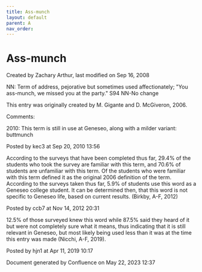 ```yaml
---
title: Ass-munch
layout: default
parent: A
nav_order:
---
```


# Ass-munch

Created by  Zachary Arthur, last modified on Sep 16, 2008

NN: Term of address, pejorative but sometimes used affectionately; &quot;You ass-munch, we missed you at the party.&quot; S94 NN-No change 

This entry was originally created by M. Gigante and D. McGiveron, 2006.

Comments:

2010: This term is still in use at Geneseo, along with a milder variant:  buttmunch

Posted by kec3 at Sep 20, 2010 13:56

According to the surveys that have been completed thus far, 29.4% of the students who took the survey are familiar with this term, and 70.6% of students are unfamiliar with this term. Of the students who were familiar with this term defined it as the original 2006 definition of the term. According to the surveys taken thus far, 5.9% of students use this word as a Geneseo college student. It can be determined then, that this word is not specific to Geneseo life, based on current results. (Birkby, A-F, 2012) 

Posted by ccb7 at Nov 14, 2012 20:31

12.5% of those surveyed knew this word while 87.5% said they heard of it but were not completely sure what it means, thus indicating that it is still relevant in Geneseo, but most likely being used less than it was at the time this entry was made (Nicchi, A-F, 2019). 

Posted by hjn1 at Apr 11, 2019 10:17

Document generated by Confluence on May 22, 2023 12:37


